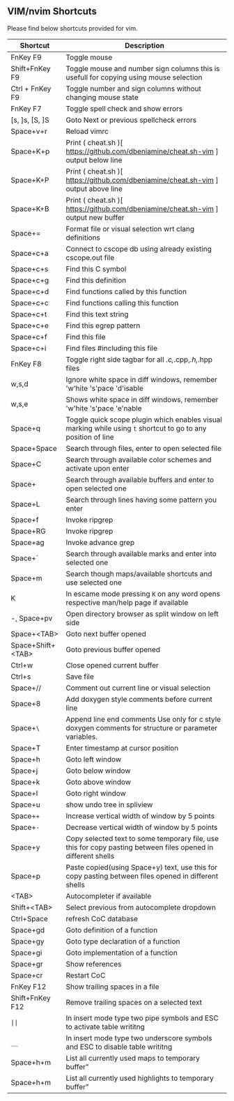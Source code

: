 ## VIM/nvim Shortcuts

Please find below shortcuts provided for vim.

|Shortcut|Description|
|---|---|
|FnKey F9|Toggle mouse
|Shift+FnKey F9|Toggle mouse and number sign columns this is usefull for copying using mouse selection
|Ctrl + FnKey F9|Toggle number and sign columns without changing mouse state
|FnKey F7|Toggle spell check and show errors|
|[s, ]s, [S, ]S|Goto Next or previous spellcheck errors|
|Space+v+r|Reload vimrc|
|Space+K+p|Print ( cheat.sh )[ https://github.com/dbeniamine/cheat.sh-vim ] output below line| 
|Space+K+P|Print ( cheat.sh )[ https://github.com/dbeniamine/cheat.sh-vim ] output above line| 
|Space+K+B|Print ( cheat.sh )[ https://github.com/dbeniamine/cheat.sh-vim ] output new buffer | 
|Space+=|Format file or visual selection wrt clang definitions
|Space+c+a|Connect to cscope db using already existing cscope.out file
|Space+c+s|Find this C symbol
|Space+c+g|Find this definition
|Space+c+d|Find functions called by this function
|Space+c+c|Find functions calling this function
|Space+c+t|Find this text string
|Space+c+e|Find this egrep pattern
|Space+c+f|Find this file
|Space+c+i|Find files #including this file
|FnKey F8|Toggle right side tagbar for all *.c,*.cpp,*.h,*.hpp files|
|w,s,d|Ignore white space in diff windows, remember 'w'hite 's'pace 'd'isable|
|w,s,e|Shows white space in diff windows, remember 'w'hite 's'pace 'e'nable|
|Space+q|Toggle quick scope plugin which enables visual marking while using `t` shortcut to go to any position of line|
|Space+Space|Search through files, enter to open selected file|
|Space+C|Search through available color schemes and activate upon enter|
|Space+<ENTER>|Search through available buffers and enter to open selected one|
|Space+L|Search through lines having some pattern you enter|
|Space+f|Invoke ripgrep|
|Space+RG|Invoke ripgrep|
|Space+ag|Invoke advance grep|
|Space+\`|Search through available marks and enter into selected one|
|Space+m|Search though maps/available shortcuts and use selected one|
|K|In escame mode pressing `K` on any word opens respective man/help page if available|
|-, Space+pv|Open directory browser as split window on left side|
|Space+\<TAB\>|Goto next buffer opened|
|Space+Shift+\<TAB\>|Goto previous buffer opened|
|Ctrl+w|Close opened current buffer|
|Ctrl+s|Save file|
|Space+//|Comment out current line or visual selection|
|Space+8|Add doxygen style comments before current line|
|Space+`\`|Append line end comments Use only for c style doxygen comments for structure or parameter variables.|
|Space+T|Enter timestamp at cursor position|
|Space+h|Goto left window|
|Space+j|Goto below window|
|Space+k|Goto above window|
|Space+l|Goto right window|
|Space+u|show undo tree in spliview|
|Space+`+`|Increase vertical width of window by 5 points|
|Space+`-`|Decrease vertical width of window by 5 points|
|Space+y|Copy selected text to some temporary file, use this for copy pasting between files opened in different shells|
|Space+p|Paste copied(using Space+y) text, use this for copy pasting between files opened in different shells|
|\<TAB\>|Autocompleter if available|
|Shift+\<TAB\>|Select previous from autocomplete dropdown|
|Ctrl+Space|refresh CoC database|
|Space+gd|Goto definition of a function|
|Space+gy|Goto type declaration of a function|
|Space+gi|Goto implementation of a function|
|Space+gr|Show references|
|Space+cr|Restart CoC|
|FnKey F12|Show trailing spaces in a file|
|Shift+FnKey F12|Remove trailing spaces on a selected text|
|`\|\|`|In insert mode type two pipe symbols and ESC to activate table writitng|
|`__`|In insert mode type two underscore symbols and ESC to disable table writitng|
|Space+h+m|List all currently used maps to temporary buffer"
|Space+h+m|List all currently used highlights to temporary buffer"
